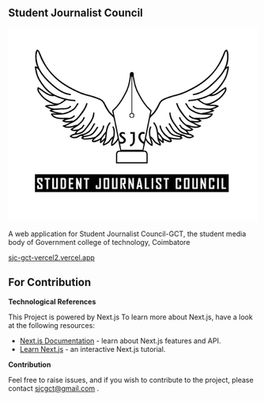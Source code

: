 
## Student Journalist Council

![sjc](sjc_logo_black.png)

A web application for Student Journalist Council-GCT, the student media body of Government college of technology, Coimbatore

[sjc-gct-vercel2.vercel.app](https://sjc-gct-vercel2.vercel.app/ "https://sjc-gct-vercel2.vercel.app")


## For Contribution
**Technological References**

This Project is powered by Next.js
To learn more about Next.js, have a look at the following resources:

- [Next.js Documentation](https://nextjs.org/docs) - learn about Next.js features and API.
- [Learn Next.js](https://nextjs.org/learn) - an interactive Next.js tutorial.

**Contribution**

  Feel free to raise issues, and if you wish to contribute to the project, please contact sjcgct@gmail.com .
